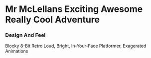 # Mr McLellans Exciting Awesome Really Cool Adventure
### Design And Feel
Blocky 8-Bit Retro
Loud, Bright, In-Your-Face
Platformer, Exagerated Animations
